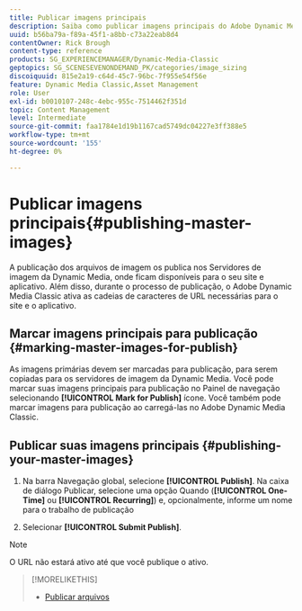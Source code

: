 ```yaml
---
title: Publicar imagens principais
description: Saiba como publicar imagens principais do Adobe Dynamic Media Classic.
uuid: b56ba79a-f89a-45f1-a8bb-c73a22eab8d4
contentOwner: Rick Brough
content-type: reference
products: SG_EXPERIENCEMANAGER/Dynamic-Media-Classic
geptopics: SG_SCENESEVENONDEMAND_PK/categories/image_sizing
discoiquuid: 815e2a19-c64d-45c7-96bc-7f955e54f56e
feature: Dynamic Media Classic,Asset Management
role: User
exl-id: b0010107-248c-4ebc-955c-7514462f351d
topic: Content Management
level: Intermediate
source-git-commit: faa1784e1d19b1167cad5749dc04227e3ff388e5
workflow-type: tm+mt
source-wordcount: '155'
ht-degree: 0%

---
```


# Publicar imagens principais{#publishing-master-images}

A publicação dos arquivos de imagem os publica nos Servidores de imagem da Dynamic Media, onde ficam disponíveis para o seu site e aplicativo. Além disso, durante o processo de publicação, o Adobe Dynamic Media Classic ativa as cadeias de caracteres de URL necessárias para o site e o aplicativo.

## Marcar imagens principais para publicação {#marking-master-images-for-publish}

As imagens primárias devem ser marcadas para publicação, para serem copiadas para os servidores de imagem da Dynamic Media. Você pode marcar suas imagens principais para publicação no Painel de navegação selecionando **[!UICONTROL Mark for Publish]** ícone. Você também pode marcar imagens para publicação ao carregá-las no Adobe Dynamic Media Classic.

## Publicar suas imagens principais {#publishing-your-master-images}

1. Na barra Navegação global, selecione **[!UICONTROL Publish]**. Na caixa de diálogo Publicar, selecione uma opção Quando (**[!UICONTROL One-Time]** ou **[!UICONTROL Recurring]**) e, opcionalmente, informe um nome para o trabalho de publicação

1. Selecionar **[!UICONTROL Submit Publish]**.

>[!NOTE]
>
>O URL não estará ativo até que você publique o ativo.

>[!MORELIKETHIS]
>
>* [Publicar arquivos](publishing-files.md#publishing_files)
